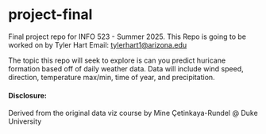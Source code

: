 # project-final
Final project repo for INFO 523 - Summer 2025.
This Repo is going to be worked on by Tyler Hart
Email: tylerhart1@arizona.edu

The topic this repo will seek to explore is can you predict huricane formation based off of daily weather data. Data will include wind speed, direction, temperature max/min, time of year, and precipitation. 



#### Disclosure:
Derived from the original data viz course by Mine Çetinkaya-Rundel @ Duke University
